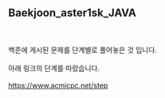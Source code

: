 ## Baekjoon_aster1sk_JAVA
<br><br/>
백준에 게시된 문제를 단계별로 풀어놓은 것 입니다.<br><br/>
아래 링크의 단계를 따랐습니다.<br><br/>
https://www.acmicpc.net/step
<br><br/>
<br><br/>
